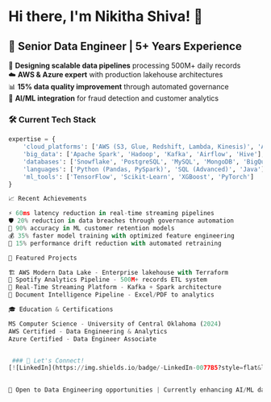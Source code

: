 # Hi there, I'm Nikitha Shiva! 👋

## 🔧 Senior Data Engineer | 5+ Years Experience

🌟 **Designing scalable data pipelines** processing 500M+ daily records  
☁️ **AWS & Azure expert** with production lakehouse architectures  
📊 **15% data quality improvement** through automated governance  
🤖 **AI/ML integration** for fraud detection and customer analytics  

### 🛠️ Current Tech Stack
```python
expertise = {
    'cloud_platforms': ['AWS (S3, Glue, Redshift, Lambda, Kinesis)', 'Azure (Data Factory, Databricks)'],
    'big_data': ['Apache Spark', 'Hadoop', 'Kafka', 'Airflow', 'Hive'],
    'databases': ['Snowflake', 'PostgreSQL', 'MySQL', 'MongoDB', 'BigQuery'],
    'languages': ['Python (Pandas, PySpark)', 'SQL (Advanced)', 'Java'],
    'ml_tools': ['TensorFlow', 'Scikit-Learn', 'XGBoost', 'PyTorch']
}

📈 Recent Achievements

⚡ 60ms latency reduction in real-time streaming pipelines
🛡️ 20% reduction in data breaches through governance automation
🎯 90% accuracy in ML customer retention models
💰 35% faster model training with optimized feature engineering
🔄 15% performance drift reduction with automated retraining

🌟 Featured Projects

🏗️ AWS Modern Data Lake - Enterprise lakehouse with Terraform
🎵 Spotify Analytics Pipeline - 500M+ records ETL system
🌊 Real-Time Streaming Platform - Kafka + Spark architecture
📄 Document Intelligence Pipeline - Excel/PDF to analytics

🎓 Education & Certifications

MS Computer Science - University of Central Oklahoma (2024)
AWS Certified - Data Engineering & Analytics
Azure Certified - Data Engineer Associate


 ### 🔗 Let's Connect!
[![LinkedIn](https://img.shields.io/badge/-LinkedIn-0077B5?style=flat&logo=Linkedin&logoColor=white)](https://www.linkedin.com/in/nikitha-reddy3187)
   

🎯 Open to Data Engineering opportunities | Currently enhancing AI/ML data infrastructure





